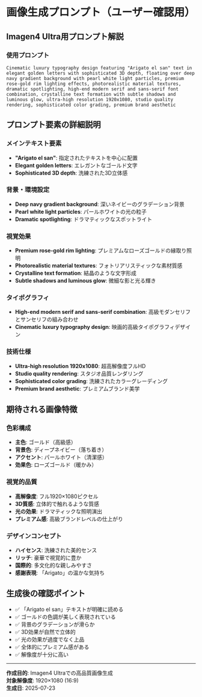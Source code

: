 # 画像生成プロンプト（ユーザー確認用）

## Imagen4 Ultra用プロンプト解説

### 使用プロンプト
```
Cinematic luxury typography design featuring "Arigato el san" text in elegant golden letters with sophisticated 3D depth, floating over deep navy gradient background with pearl white light particles, premium rose-gold rim lighting effects, photorealistic material textures, dramatic spotlighting, high-end modern serif and sans-serif font combination, crystalline text formation with subtle shadows and luminous glow, ultra-high resolution 1920x1080, studio quality rendering, sophisticated color grading, premium brand aesthetic
```

## プロンプト要素の詳細説明

### メインテキスト要素
- **"Arigato el san"**: 指定されたテキストを中心に配置
- **Elegant golden letters**: エレガントなゴールド文字
- **Sophisticated 3D depth**: 洗練された3D立体感

### 背景・環境設定
- **Deep navy gradient background**: 深いネイビーのグラデーション背景
- **Pearl white light particles**: パールホワイトの光の粒子
- **Dramatic spotlighting**: ドラマティックなスポットライト

### 視覚効果
- **Premium rose-gold rim lighting**: プレミアムなローズゴールドの縁取り照明
- **Photorealistic material textures**: フォトリアリスティックな素材質感
- **Crystalline text formation**: 結晶のような文字形成
- **Subtle shadows and luminous glow**: 微細な影と光る輝き

### タイポグラフィ
- **High-end modern serif and sans-serif combination**: 高級モダンセリフとサンセリフの組み合わせ
- **Cinematic luxury typography design**: 映画的高級タイポグラフィデザイン

### 技術仕様
- **Ultra-high resolution 1920x1080**: 超高解像度フルHD
- **Studio quality rendering**: スタジオ品質レンダリング
- **Sophisticated color grading**: 洗練されたカラーグレーディング
- **Premium brand aesthetic**: プレミアムブランド美学

## 期待される画像特徴

### 色彩構成
- **主色**: ゴールド（高級感）
- **背景色**: ディープネイビー（落ち着き）
- **アクセント**: パールホワイト（清潔感）
- **効果色**: ローズゴールド（暖かみ）

### 視覚的品質
- **高解像度**: フル1920×1080ピクセル
- **3D質感**: 立体的で触れるような質感
- **光の効果**: ドラマティックな照明演出
- **プレミアム感**: 高級ブランドレベルの仕上がり

### デザインコンセプト
- **ハイセンス**: 洗練された美的センス
- **リッチ**: 豪華で視覚的に豊か
- **国際的**: 多文化的な親しみやすさ
- **感謝表現**: 「Arigato」の温かな気持ち

## 生成後の確認ポイント

- ✅ 「Arigato el san」テキストが明確に読める
- ✅ ゴールドの色調が美しく表現されている
- ✅ 背景のグラデーションが滑らか
- ✅ 3D効果が自然で立体的
- ✅ 光の効果が過度でなく上品
- ✅ 全体的にプレミアム感がある
- ✅ 解像度が十分に高い

---

**作成目的**: Imagen4 Ultraでの高品質画像生成  
**対象解像度**: 1920×1080 (16:9)  
**生成日**: 2025-07-23